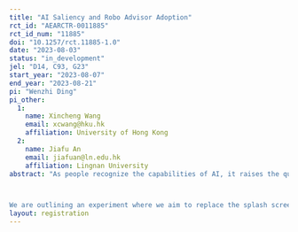 ```yaml
---
title: "AI Saliency and Robo Advisor Adoption"
rct_id: "AEARCTR-0011885"
rct_id_num: "11885"
doi: "10.1257/rct.11885-1.0"
date: "2023-08-03"
status: "in_development"
jel: "D14, C93, G23"
start_year: "2023-08-07"
end_year: "2023-08-21"
pi: "Wenzhi Ding"
pi_other:
  1:
    name: Xincheng Wang
    email: xcwang@hku.hk
    affiliation: University of Hong Kong
  2:
    name: Jiafu An
    email: jiafuan@ln.edu.hk
    affiliation: Lingnan University
abstract: "As people recognize the capabilities of AI, it raises the question of whether this positive attitude will extend to products that utilize AI technology. Specifically, in household finance, financial companies have introduced AI-assisted investment robo-advisors to optimize investment outcomes for investors. To investigate further, we plan to collaborate with a Chinese household investment mobile application. We aim to provide users with information about AI and then observe whether these users demonstrate a heightened preference for robo-advisor investment products when making choices among various financial products.

We are outlining an experiment where we aim to replace the splash screen of the mobile software for the experimental group with slogans associated with AI hot topics, carefully linking these slogans to various fields and professionals. On the other hand, the control group will be presented with a splash screen featuring sayings that are unrelated to AI. By comparing the responses of the experimental and control groups, we can gauge whether AI hot topics have a positive impact on users' inclination toward adopting AI-assisted investment portfolios. Furthermore, by examining the influence of individuals from different professions and levels of prominence, we intend to analyze whether authoritative figures influence users' perspectives on AI investment capabilities."
layout: registration
---
```


